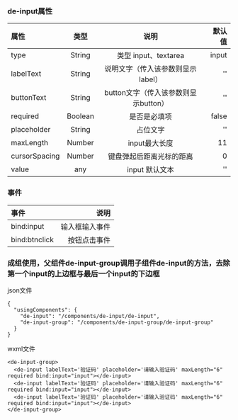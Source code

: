 ### de-input属性
属性 | 类型 | 说明 | 默认值
:- | :-: | :-: | -: 
type | String | 类型 input、textarea | input
labelText | String  | 说明文字（传入该参数则显示label） | ''
buttonText | String | button文字（传入该参数则显示button） | ''
required | Boolean | 是否是必填项 | false
placeholder | String | 占位文字 | ''
maxLength | Number | input最大长度 | 11
cursorSpacing | Number | 键盘弹起后距离光标的距离 | 0
value | any | input 默认文本 | ''

### 事件
事件 | 说明
:- | -:
bind:input | 输入框输入事件
bind:btnclick | 按钮点击事件

### 成组使用，父组件de-input-group调用子组件de-input的方法，去除第一个input的上边框与最后一个input的下边框

json文件
```
{
  "usingComponents": {
    "de-input": "/components/de-input/de-input",
    "de-input-group": "/components/de-input-group/de-input-group"
  }
}
```

wxml文件
```
<de-input-group>
  <de-input labelText='验证码' placeholder='请输入验证码' maxLength="6" required bind:input="input"></de-input>
  <de-input labelText='验证码' placeholder='请输入验证码' maxLength="6" required bind:input="input"></de-input>
  <de-input labelText='验证码' placeholder='请输入验证码' maxLength="6" required bind:input="input"></de-input>
</de-input-group>
```